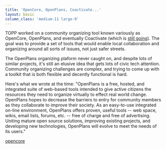 ```yaml
---
title: 'OpenCore, OpenPlans, Coactivate...'
layout: basic
column_class: 'medium-11 large-9'
---
```


TOPP worked on a community organizing tool known variously as OpenCore, OpenPlans, and eventually Coactivate (which is <a href="http://coactivate.org/">still going</a>). The goal was to provide a set of tools that would enable local collaboration and organizing around all sorts of issues, not just safer streets. 

The OpenPlans organizing plaform never caught on, and despite lots of similar projects, it's still an elusive idea that gets lots of civic tech attention.  Community organizing challenges are complex, and trying to come up with a toolkit that is both flexible and decently functional is hard. 

Here's what we wrote at the time: "OpenPlans is a free, hosted, and integrated suite of web-based tools intended to give active citizens the resources they need to organize virtually to effect real world change.   OpenPlans hopes to decrease the barriers to entry for community members as they collaborate to improve their society.  As an easy-to-use integrated on-line environment, OpenPlans offers proven, useful tools -- web space, wikis, email lists, forums, etc. -- free of charge and free of advertising.  Uniting mature open source solutions, improving existing projects, and developing new technologies, OpenPlans will evolve to meet the needs of its users."

<a href="https://github.com/socialplanning/opencore"><span class="octicon octicon-mark-github"> opencore</span></a>  

